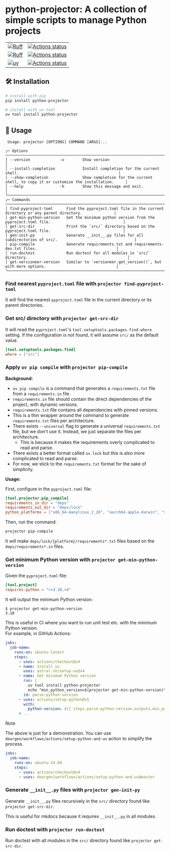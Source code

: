 # python-projector: A collection of simple scripts to manage Python projects

|  |  |
|--|--|
|[![Ruff](https://img.shields.io/badge/Ruff-3670A0?style=for-the-badge&logo=python&logoColor=ffdd54)](https://github.com/astral-sh/ruff) |[![Actions status](https://github.com/deargen/workflows/workflows/%28not%20reusable%29%20Style%20checking/badge.svg)](https://github.com/deargen/workflows/actions)|
| [![Ruff](https://img.shields.io/badge/Ruff-3670A0?style=for-the-badge&logo=python&logoColor=ffdd54)](https://github.com/astral-sh/ruff) | [![Actions status](https://github.com/deargen/workflows/workflows/%28not%20reusable%29%20Linting/badge.svg)](https://github.com/deargen/workflows/actions) |
| [![uv](https://img.shields.io/badge/uv-3670A0?style=for-the-badge&logo=python&logoColor=ffdd54)](https://github.com/astral-sh/uv) | [![Actions status](https://github.com/deargen/workflows/workflows/%28not%20reusable%29%20Check%20pip%20compile%20sync/badge.svg)](https://github.com/deargen/workflows/actions) |

## 🛠️ Installation
```sh
# install with pip
pip install python-projector

# install with uv tool
uv tool install python-projector
```

## 🚀 Usage

```
 Usage: projector [OPTIONS] COMMAND [ARGS]...

╭─ Options ────────────────────────────────────────────────────────────────────────────────────────────────────────────╮
│ --version             -v        Show version                                                                         │
│ --install-completion            Install completion for the current shell.                                            │
│ --show-completion               Show completion for the current shell, to copy it or customize the installation.     │
│ --help                -h        Show this message and exit.                                                          │
╰──────────────────────────────────────────────────────────────────────────────────────────────────────────────────────╯
╭─ Commands ───────────────────────────────────────────────────────────────────────────────────────────────────────────╮
│ find-pyproject-toml      Find the pyproject.toml file in the current directory or any parent directory.              │
│ get-min-python-version   Get the minimum python version from the pyproject.toml file.                                │
│ get-src-dir              Print the `src/` directory based on the pyproject.toml file.                                │
│ gen-init-py              Generate __init__.py files for all subdirectories of src/.                                  │
│ pip-compile              Generate requirements.txt and requirements-dev.txt files.                                   │
│ run-doctest              Run doctest for all modules in `src/` directory.                                            │
│ get-versioneer-version   Similar to `versioneer.get_version()`, but with more options.                               │
╰──────────────────────────────────────────────────────────────────────────────────────────────────────────────────────╯
```

### Find nearest `pyproject.toml` file with `projector find-pyproject-toml`

It will find the nearest `pyproject.toml` file in the current directory or its parent directories.

### Get src/ directory with `projector get-src-dir`

It will read the `pyproject.toml`'s `tool.setuptools.packages.find.where` setting.
If the configuration is not found, it will assume `src/` as the default value.

```toml
[tool.setuptools.packages.find]
where = ["src"]
```

### Apply `uv pip compile` with `projector pip-compile`

**Background:**

- `uv pip compile` is a command that generates a `requirements.txt` file from a `requirements.in` file.
- `requirements.in` file should contain the direct dependencies of the project, with dynamic versions.
- `requirements.txt` file contains all dependencies with pinned versions.
- This is a thin wrapper around the command to generate `requirements.txt` files per architecture.
- There exists `--universal` flag to generate a universal `requirements.txt` file, but we don't use it. Instead, we just separate the files per architecture.
    - This is because it makes the requirements overly complicated to read and parse.
- There exists a better format called `uv.lock` but this is also more complicated to read and parse.
- For now, we stick to the `requirements.txt` format for the sake of simplicity.

**Usage:**

First, configure in the `pyproject.toml` file:

```toml
[tool.projector.pip_compile]
requirements_in_dir = "deps"
requirements_out_dir = "deps/lock"
python_platforms = ["x86_64-manylinux_2_28", "aarch64-apple-darwin", "x86_64-apple-darwin"]
```

Then, run the command:

```sh
projector pip-compile
```

It will make `deps/lock/{platform}/requirements*.txt` files based on the `deps/requirements*.in` files.

### Get minimum Python version with `projector get-min-python-version`

Given the `pyproject.toml` file:

```toml
[tool.project]
requires-python = ">=3.10,<4"
```

It will output the minimum Python version:

```console
$ projector get-min-python-version
3.10
```

This is useful in CI where you want to run unit test etc. with the minimum Python version.  
For example, in GitHub Actions:

```yaml
jobs:
  job-name:
    runs-on: ubuntu-latest
    steps:
      - uses: actions/checkout@v4
      - name: Install uv
        uses: astral-sh/setup-uv@v4
      - name: Get minimum Python version
        run: |
          uv tool install python-projector
          echo "min_python_version=$(projector get-min-python-version)" >> "$GITHUB_OUTPUT"
        id: parse-python-version
      - uses: actions/setup-python@v5
        with:
          python-version: ${{ steps.parse-python-version.outputs.min_python_version }}
      # ...
```

> [!NOTE]
> The above is just for a demonstration. You can use `deargen/workflows/actions/setup-python-and-uv` action to simplify the process.
> ```yaml
> jobs:
>   job-name:
>     runs-on: ubuntu-24.04
>     steps:
>       - uses: actions/checkout@v4
>       - uses: deargen/workflows/actions/setup-python-and-uv@master
> ```

### Generate `__init__.py` files with `projector gen-init-py`

Generate `__init__.py` files recursively in the `src/` directory found like `projector get-src-dir`.

This is useful for mkdocs because it requires `__init__.py` in all modules.

### Run doctest with `projector run-doctest`

Run doctest with all modules in the `src/` directory found like `projector get-src-dir`.
